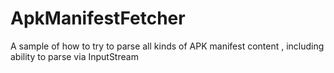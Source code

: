 # ApkManifestFetcher
A sample of how to try to parse all kinds of APK manifest content , including ability to parse via InputStream
